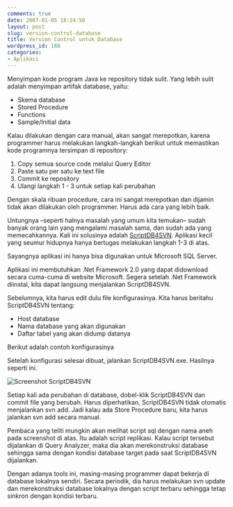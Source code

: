 ```yaml
---
comments: true
date: 2007-01-05 18:24:50
layout: post
slug: version-control-database
title: Version Control untuk Database
wordpress_id: 188
categories:
- Aplikasi
---
```


Menyimpan kode program Java ke repository tidak sulit. Yang lebih sulit adalah menyimpan artifak database, yaitu: 

  -  Skema database
  -  Stored Procedure
  -  Functions
  -  Sample/Initial data

Kalau dilakukan dengan cara manual, akan sangat merepotkan, karena programmer harus melakukan langkah-langkah berikut untuk memastikan kode programnya tersimpan di repository: 

  1. Copy semua source code melalui Query Editor
  2. Paste satu per satu ke text file
  3. Commit ke repository
  4. Ulangi langkah 1 - 3 untuk setiap kali perubahan

Dengan skala ribuan procedure, cara ini sangat merepotkan dan dijamin tidak akan dilakukan oleh programmer. Harus ada cara yang lebih baik. 

Untungnya –seperti halnya masalah yang umum kita temukan– sudah banyak orang lain yang mengalami masalah sama, dan sudah ada yang memecahkannya. Kali ini solusinya adalah [ScriptDB4SVN](http://www.codeproject.com/cs/database/ScriptDB4Svn.asp "Homepage ScriptDB4SVN"). Aplikasi kecil yang seumur hidupnya hanya bertugas melakukan langkah 1-3 di atas. 



Sayangnya aplikasi ini hanya bisa digunakan untuk Microsoft SQL Server. 

Aplikasi ini membutuhkan .Net Framework 2.0 yang dapat didownload secara cuma-cuma di website Microsoft. Segera setelah .Net Framework diinstal, kita dapat langsung menjalankan ScriptDB4SVN. 

Sebelumnya, kita harus edit dulu file konfigurasinya. Kita harus beritahu ScriptDB4SVN tentang: 

  -  Host database
  -  Nama database yang akan digunakan
  -  Daftar tabel yang akan didump datanya

Berikut adalah contoh konfigurasinya


    
    
      
      

        
        
        
        
        
        

        
        
        
        
	
        
        

        
        

        
        
        
        

        
        

        
        
      
     


Setelah konfigurasi selesai dibuat, jalankan ScriptDB4SVN.exe. Hasilnya seperti ini. 

![Screenshot ScriptDB4SVN](http://endy.artivisi.com/blog/wp-content/uploads/2007/01/scriptdb4svn.png)

Setiap kali ada perubahan di database, dobel-klik ScriptDB4SVN dan commit file yang berubah. Harus diperhatikan, ScriptDB4SVN tidak otomatis menjalankan svn add. Jadi kalau ada Store Procedure baru, kita harus jalankan svn add secara manual. 

Pembaca yang teliti mungkin akan melihat script sql dengan nama aneh pada screenshot di atas. Itu adalah script replikasi. Kalau script tersebut dijalankan di Query Analyzer, maka dia akan merekonstruksi database sehingga sama dengan kondisi database target pada saat ScriptDB4SVN dijalankan. 

Dengan adanya tools ini, masing-masing programmer dapat bekerja di database lokalnya sendiri. Secara periodik, dia harus melakukan svn update dan merekonstruksi database lokalnya dengan script terbaru sehingga tetap sinkron dengan kondisi terbaru.
